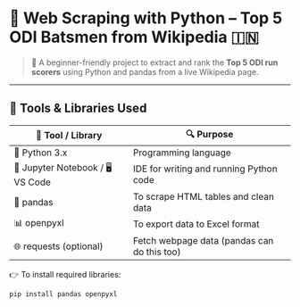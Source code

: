 # 🏏 Web Scraping with Python – Top 5 ODI Batsmen from Wikipedia 🇮🇳

> 📘 A beginner-friendly project to extract and rank the **Top 5 ODI run scorers** using Python and pandas from a live Wikipedia page.

---

## 🔧 Tools & Libraries Used

| 🧰 Tool / Library | 🔍 Purpose |
|------------------|------------|
| 🐍 Python 3.x     | Programming language |
| 📒 Jupyter Notebook / 🖥️ VS Code | IDE for writing and running Python code |
| 🐼 pandas         | To scrape HTML tables and clean data |
| 📊 openpyxl       | To export data to Excel format |
| 🌐 requests (optional) | Fetch webpage data (pandas can do this too) |

👉 To install required libraries:

```bash
pip install pandas openpyxl
